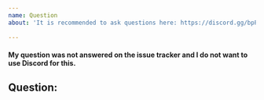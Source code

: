 ```yaml
--- 
name: Question 
about: 'It is recommended to ask questions here: https://discord.gg/bpPUU48' 
 
--- 
```

 
<!-- Do you have a question? --> 
<!-- Join our Discord server for fast responses and latest news!--> 
<!-- 
    https://discord.gg/bpPUU48 
--> 
 
<!-- If you don't want to use Discord please check if your question was not answered already on issue tracker. --> 
<!--  
    https://github.com/KillahPotatoes/KP-Liberation/issues?q=is%3Aissue+label%3Aquestion 
 --> 
 
#### My question was not answered on the issue tracker and I do not want to use Discord for this. 
## Question: 
<!-- Ask your question here. --> 
